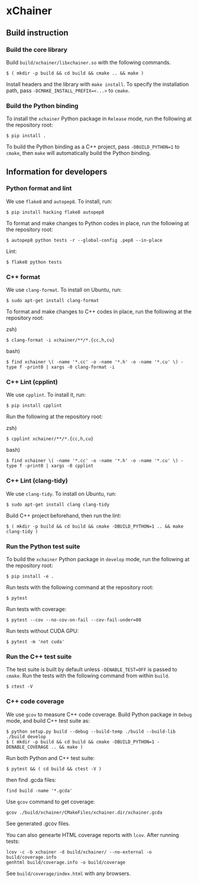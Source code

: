 # xChainer

## Build instruction

### Build the core library

Build `build/xchainer/libxchainer.so` with the following commands.

```shell-session
$ ( mkdir -p build && cd build && cmake .. && make )
```

Install headers and the library with `make install`.
To specify the installation path, pass `-DCMAKE_INSTALL_PREFIX=<...>` to `cmake`.

### Build the Python binding

To install the `xchainer` Python package in `Release` mode, run the following at the repository root:

```shell-session
$ pip install .
```

To build the Python binding as a C++ project, pass `-DBUILD_PYTHON=1` to `cmake`,
then `make` will automatically build the Python binding.

## Information for developers

### Python format and lint

We use `flake8` and `autopep8`. To install, run:

```
$ pip install hacking flake8 autopep8
```

To format and make changes to Python codes in place, run the following at the repository root:

```
$ autopep8 python tests -r --global-config .pep8 --in-place
```

Lint:

```
$ flake8 python tests
```

### C++ format

We use `clang-format`. To install on Ubuntu, run:

```
$ sudo apt-get install clang-format
```

To format and make changes to C++ codes in place, run the following at the repository root:

zsh)

```shell-session
$ clang-format -i xchainer/**/*.{cc,h,cu}
```

bash)

```shell-session
$ find xchainer \( -name '*.cc' -o -name '*.h' -o -name '*.cu' \) -type f -print0 | xargs -0 clang-format -i
```

### C++ Lint (cpplint)

We use `cpplint`. To install it, run:

```shell-session
$ pip install cpplint
```

Run the following at the repository root:

zsh)

```shell-session
$ cpplint xchainer/**/*.{cc,h,cu}
```

bash)

```shell-session
$ find xchainer \( -name '*.cc' -o -name '*.h' -o -name '*.cu' \) -type f -print0 | xargs -0 cpplint
```

### C++ Lint (clang-tidy)

We use `clang-tidy`. To install on Ubuntu, run:

```
$ sudo apt-get install clang clang-tidy
```

Build C++ project beforehand, then run the lint:

```
$ ( mkdir -p build && cd build && cmake -DBUILD_PYTHON=1 .. && make clang-tidy )
```

### Run the Python test suite

To build the `xchainer` Python package in `develop` mode, run the following at the repository root:

```shell-session
$ pip install -e .
```

Run tests with the following command at the repository root:

```shell-session
$ pytest
```

Run tests with coverage:

```shell-session
$ pytest --cov --no-cov-on-fail --cov-fail-under=80
```

Run tests without CUDA GPU:

```shell-session
$ pytest -m 'not cuda'
```

### Run the C++ test suite

The test suite is built by default unless `-DENABLE_TEST=OFF` is passed to `cmake`.
Run the tests with the following command from within `build`.

```shell-session
$ ctest -V
```

### C++ code coverage

We use `gcov` to measure C++ code coverage.
Build Python package in `Debug` mode, and build C++ test suite as:

```
$ python setup.py build --debug --build-temp ./build --build-lib ./build develop
$ ( mkdir -p build && cd build && cmake -DBUILD_PYTHON=1 -DENABLE_COVERAGE .. && make )
```

Run both Python and C++ test suite:

```shell-session
$ pytest && ( cd build && ctest -V )
```

then find .gcda files:

```shell-session
find build -name '*.gcda'
```

Use `gcov` command to get coverage:

```shell-session
gcov ./build/xchainer/CMakeFiles/xchainer.dir/xchainer.gcda
```

See generated .gcov files.

You can also genearte HTML coverage reports with `lcov`. After running tests:

```shell-session
lcov -c -b xchainer -d build/xchainer/ --no-external -o build/coverage.info
genhtml build/coverage.info -o build/coverage
```

See `build/coverage/index.html` with any browsers.
